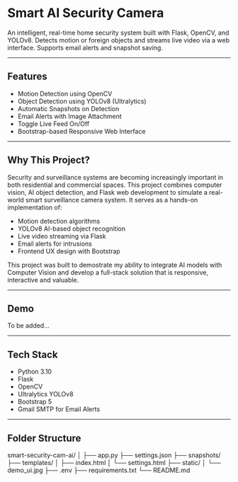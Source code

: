 # Smart AI Security Camera

An intelligent, real-time home security system built with Flask, OpenCV, and YOLOv8. Detects motion or foreign objects and streams live video via a web interface. Supports email alerts and snapshot saving.

---

##  Features

-  Motion Detection using OpenCV
-  Object Detection using YOLOv8 (Ultralytics)
-  Automatic Snapshots on Detection
-  Email Alerts with Image Attachment
-  Toggle Live Feed On/Off
-  Bootstrap-based Responsive Web Interface

---
## Why This Project?
Security and surveillance systems are becoming increasingly important in both residential and commercial spaces. This project combines computer vision, AI object detection, and Flask web development to simulate a real-world smart surveillance camera system. It serves as a hands-on implementation of:

- Motion detection algorithms
- YOLOv8 AI-based object recognition
- Live video streaming via Flask
- Email alerts for intrusions
- Frontend UX design with Bootstrap

This project was built to demostrate my ability to integrate AI models with Computer Vision and develop a full-stack solution that is responsive, interactive and valuable.

---

## Demo
To be added...

---

##  Tech Stack

- Python 3.10  
- Flask  
- OpenCV  
- Ultralytics YOLOv8  
- Bootstrap 5  
- Gmail SMTP for Email Alerts  

---

##  Folder Structure
smart-security-cam-ai/
│
├── app.py
├── settings.json
├── snapshots/
├── templates/
│   ├── index.html
│   └── settings.html
├── static/
│   └── demo_ui.jpg
├── .env
├── requirements.txt
└── README.md



